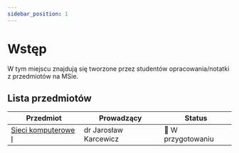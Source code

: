 ```yaml
---
sidebar_position: 1
---
```


# Wstęp

W tym miejscu znajdują się tworzone przez studentów opracowania/notatki z przedmiotów na MSie.

## Lista przedmiotów

| Przedmiot                          | Prowadzący        | Status  |
| ---------------------------------- | ----------------- | ------- |
| [Sieci komputerowe I](/notatki/category/sieci-komputerowe-1)           | dr Jarosław Karcewicz  | 🚧 W przygotowaniu |